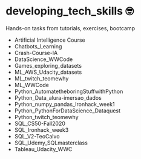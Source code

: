 # developing_tech_skills :nerd_face:
Hands-on tasks from tutorials, exercises, bootcamp

- Artificial Intelligence Course
- Chatbots_Learning
- Crash-Course-IA
- DataScience_WWCode
- Games_exploring_datasets
- ML_AWS_Udacity_datasets
- ML_twitch_teomewhy
- ML_WWCode
- Python_AutomatetheboringStuffwithPython
- Python_Data_alura-imersao_dados
- Python_numpy_pandas_Ironhack_week1
- Python_PythonForDataScience_Dataquest
- Python_twitch_teomewhy
- SQL_CS50-Fall2020
- SQL_Ironhack_week3
- SQL_V2-TeoCalvo
- SQL_Udemy_SQLmasterclass
- Tableau_Udacity_WWC